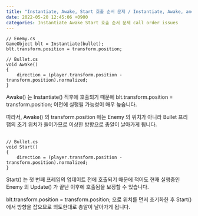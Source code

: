 ```yaml
---
title: "Instantiate, Awake, Start 호출 순서 문제 / Instantiate, Awake, and Start call order issues"
date: 2022-05-20 12:45:06 +0900
categories: Instantiate Awake Start 호출 순서 문제 call order issues
---
```

```
// Enemy.cs
GameObject blt = Instantiate(bullet);
blt.transform.position = transform.position;
```

```
// Bullet.cs
void Awake()
{
    direction = (player.transform.position - transform.position).normalized;
}
```

Awake() 는 Instantiate() 직후에 호출되기 때문에 blt.transform.position = transform.position; 이전에 실행될 가능성이 매우 높습니다.

따라서, Awake() 의 transform.position 에는 Enemy 의 위치가 아니라 Bullet 프리팹의 초기 위치가 들어가므로 이상한 방향으로 총알이 날아가게 됩니다.
<br><br>

```
// Bullet.cs
void Start()
{
    direction = (player.transform.position - transform.position).normalized;
}
```

Start() 는 첫 번째 프레임의 업데이트 전에 호출되기 때문에 적어도 현재 실행중인 Enemy 의 Update() 가 끝난 이후에 호출됨을 보장할 수 있습니다.

blt.transform.position = transform.position; 으로 위치를 먼저 초기화한 후 Start() 에서 방향을 잡으므로 의도한대로 총알이 날아가게 됩니다.
